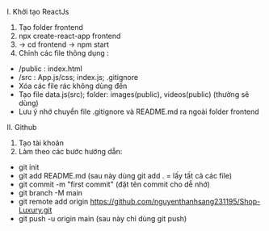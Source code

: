 I. Khởi tạo ReactJs
1) Tạo folder frontend
2) npx create-react-app frontend
3) -> cd frontend -> npm start
4) Chỉnh các file thông dụng : 
- /public : index.html
- /src : App.js/css; index.js; .gitignore
- Xóa các file rác không dùng đến
- Tạo file data.js(src); folder: images(public), videos(public) (thường sẽ dùng)
- Lưu ý nhớ chuyển file .gitignore và README.md ra ngoài folder frontend

II. Github
1) Tạo tài khoản
2) Làm theo các bước hướng dẫn:
- git init
- git add README.md (sau này dùng git add . = lấy tất cả các file)
- git commit -m "first commit" (đặt tên commit cho dễ nhớ)
- git branch -M main
- git remote add origin https://github.com/nguyenthanhsang231195/Shop-Luxury.git
- git push -u origin main (sau này chỉ dùng git push)
